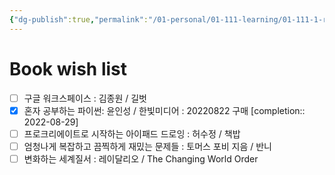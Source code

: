 ```yaml
---
{"dg-publish":true,"permalink":"/01-personal/01-111-learning/01-111-1-reading/01-111-1-1-books-10-k/00000-wish-list/","dgHomeLink":true,"dgPassFrontmatter":false}
---
```



# Book wish list

- [ ] 구글 워크스페이스 : 김종원 / 길벗
- [x] 혼자 공부하는 파이썬: 윤인성 / 한빛미디어 : 20220822 구매 [completion:: 2022-08-29]
- [ ] 프로크리에이트로 시작하는 아이패드 드로잉 : 허수정 / 책밥 
- [ ] 엄청나게 복잡하고 끔찍하게 재밌는 문제들 : 토머스 포비 지음 / 반니
- [ ] 변화하는 세계질서 : 레이달리오 / The Changing World Order